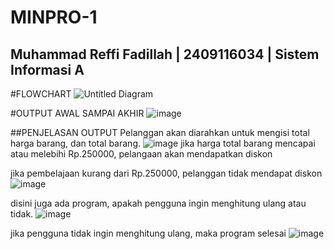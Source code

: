 # MINPRO-1
## Muhammad Reffi Fadillah | 2409116034 | Sistem Informasi A

#FLOWCHART
![Untitled Diagram](https://github.com/user-attachments/assets/66a8e357-656b-4da0-860e-d709f5b1e03a)

#OUTPUT AWAL SAMPAI AKHIR
![image](https://github.com/user-attachments/assets/11109de5-0e64-4d8f-a6ba-53873f86a1a6)

##PENJELASAN OUTPUT
Pelanggan akan diarahkan untuk mengisi total harga barang, dan total barang. 
![image](https://github.com/user-attachments/assets/f76796ce-88db-4145-9e6b-fe8363c62fc5)
jika harga total barang mencapai atau melebihi Rp.250000, pelangaan akan mendapatkan diskon

jika pembelajaan kurang dari Rp.250000, pelanggan tidak mendapat diskon
![image](https://github.com/user-attachments/assets/7572314b-8d9b-4338-959a-c3f75aba9efc)

disini juga ada program, apakah pengguna ingin menghitung ulang atau tidak.
![image](https://github.com/user-attachments/assets/8ec62cba-ca8c-4f9f-87ec-dffe2b1d9dad)

jika pengguna tidak ingin menghitung ulang, maka program selesai 
![image](https://github.com/user-attachments/assets/13f45712-88b4-4cd4-9af2-dee9e499ed75)






